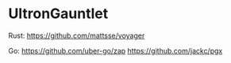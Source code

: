# UltronGauntlet

Rust:
https://github.com/mattsse/voyager

Go:
https://github.com/uber-go/zap
https://github.com/jackc/pgx